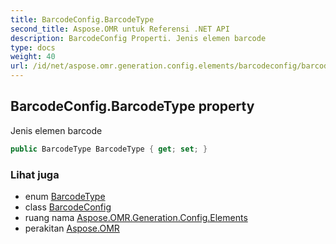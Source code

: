 ```yaml
---
title: BarcodeConfig.BarcodeType
second_title: Aspose.OMR untuk Referensi .NET API
description: BarcodeConfig Properti. Jenis elemen barcode
type: docs
weight: 40
url: /id/net/aspose.omr.generation.config.elements/barcodeconfig/barcodetype/
---
```

## BarcodeConfig.BarcodeType property

Jenis elemen barcode

```csharp
public BarcodeType BarcodeType { get; set; }
```

### Lihat juga

* enum [BarcodeType](../../../aspose.omr.generation.config.enums/barcodetype/)
* class [BarcodeConfig](../)
* ruang nama [Aspose.OMR.Generation.Config.Elements](../../barcodeconfig/)
* perakitan [Aspose.OMR](../../../)


